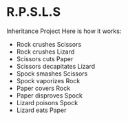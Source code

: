 # R.P.S.L.S
Inheritance Project
Here is how it works:
- Rock crushes Scissors
- Rock crushes Lizard
- Scissors cuts Paper
- Scissors decapitates Lizard
- Spock smashes Scissors
- Spock vaporizes Rock
- Paper covers Rock
- Paper disproves Spock
- Lizard poisons Spock
- Lizard eats Paper
